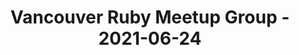 ---
layout: post
title: Vancouver Ruby Meetup Group - 2021-06-24
datetime: '2021-06-24T16:00:00-04:00'
name: Vancouver Ruby Meetup Group
external_url: https://www.meetup.com/vancouver-ruby/events/278756980/
online_event: true
year_month: 2021-06
---